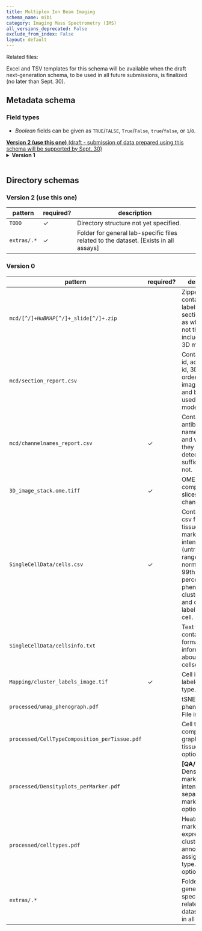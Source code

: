 ```yaml
---
title: Multiplex Ion Beam Imaging
schema_name: mibi
category: Imaging Mass Spectrometry (IMS)
all_versions_deprecated: False
exclude_from_index: False
layout: default
---
```


Related files:

Excel and TSV templates for this schema will be available when the draft next-generation schema, to be used in all future submissions, is finalized (no later than Sept. 30).



## Metadata schema

### Field types
- *Boolean* fields can be given as `TRUE`/`FALSE`, `True`/`False`, `true`/`false`, or `1`/`0`.  


<summary><a href="https://docs.google.com/spreadsheets/d/1B3UiHbxPSoRQoYSqCAZwyQfm2lxPd86yQnyg80J7lgI/"><b>Version 2 (use this one)</b> (draft - submission of data prepared using this schema will be supported by Sept. 30)</a></summary>


<details markdown="1" ><summary><b>Version 1</b></summary>


### Shared by all types

<a name="version"></a>
##### [`version`](#version)
Version of the schema to use when validating this metadata.

| constraint | value |
| --- | --- |
| enum | `1` |
| required | `True` |

<a name="description"></a>
##### [`description`](#description)
Free-text description of this assay.

| constraint | value |
| --- | --- |
| required | `True` |

<a name="donor_id"></a>
##### [`donor_id`](#donor_id)
HuBMAP Display ID of the donor of the assayed tissue. Example: `ABC123`.

| constraint | value |
| --- | --- |
| pattern (regular expression) | <code>[A-Z]+[0-9]+</code> |
| required | `True` |

<a name="tissue_id"></a>
##### [`tissue_id`](#tissue_id)
HuBMAP Display ID of the assayed tissue. Example: `ABC123-BL-1-2-3_456`.

| constraint | value |
| --- | --- |
| pattern (regular expression) | <code>(([A-Z]+[0-9]+)-[A-Z]{2}\d*(-\d+)+(_\d+)?)(,([A-Z]+[0-9]+)-[A-Z]{2}\d*(-\d+)+(_\d+)?)*</code> |
| required | `True` |

<a name="execution_datetime"></a>
##### [`execution_datetime`](#execution_datetime)
Start date and time of assay, typically a date-time stamped folder generated by the acquisition instrument. YYYY-MM-DD hh:mm, where YYYY is the year, MM is the month with leading 0s, and DD is the day with leading 0s, hh is the hour with leading zeros, mm are the minutes with leading zeros.

| constraint | value |
| --- | --- |
| type | `datetime` |
| format | `%Y-%m-%d %H:%M` |
| required | `True` |

<a name="protocols_io_doi"></a>
##### [`protocols_io_doi`](#protocols_io_doi)
DOI for protocols.io referring to the protocol for this assay.

| constraint | value |
| --- | --- |
| required | `True` |
| pattern (regular expression) | <code>10\.17504/.*</code> |
| url | prefix: <code>https://dx.doi.org/</code> |

<a name="operator"></a>
##### [`operator`](#operator)
Name of the person responsible for executing the assay.

| constraint | value |
| --- | --- |
| required | `True` |

<a name="operator_email"></a>
##### [`operator_email`](#operator_email)
Email address for the operator.

| constraint | value |
| --- | --- |
| format | `email` |
| required | `True` |

<a name="pi"></a>
##### [`pi`](#pi)
Name of the principal investigator responsible for the data.

| constraint | value |
| --- | --- |
| required | `True` |

<a name="pi_email"></a>
##### [`pi_email`](#pi_email)
Email address for the principal investigator.

| constraint | value |
| --- | --- |
| format | `email` |
| required | `True` |

<a name="assay_category"></a>
##### [`assay_category`](#assay_category)
Each assay is placed into one of the following 4 general categories: generation of images of microscopic entities, identification & quantitation of molecules by mass spectrometry, imaging mass spectrometry, and determination of nucleotide sequence.

| constraint | value |
| --- | --- |
| enum | `mass_spectrometry_imaging` |
| required | `True` |

<a name="assay_type"></a>
##### [`assay_type`](#assay_type)
The specific type of assay being executed.

| constraint | value |
| --- | --- |
| enum | `MIBI` |
| required | `True` |

<a name="analyte_class"></a>
##### [`analyte_class`](#analyte_class)
Analytes are the target molecules being measured with the assay.

| constraint | value |
| --- | --- |
| enum | `protein` |
| required | `True` |

<a name="is_targeted"></a>
##### [`is_targeted`](#is_targeted)
Specifies whether or not a specific molecule(s) is/are targeted for detection/measurement by the assay.

| constraint | value |
| --- | --- |
| type | `boolean` |
| required | `True` |

<a name="acquisition_instrument_vendor"></a>
##### [`acquisition_instrument_vendor`](#acquisition_instrument_vendor)
An acquisition instrument is the device that contains the signal detection hardware and signal processing software. Assays generate signals such as light of various intensities or color or signals representing the molecular mass.

| constraint | value |
| --- | --- |
| required | `True` |

<a name="acquisition_instrument_model"></a>
##### [`acquisition_instrument_model`](#acquisition_instrument_model)
Manufacturers of an acquisition instrument may offer various versions (models) of that instrument with different features or sensitivities. Differences in features or sensitivities may be relevant to processing or interpretation of the data.

| constraint | value |
| --- | --- |
| required | `True` |

### Unique to this type

<a name="number_of_antibodies"></a>
##### [`number_of_antibodies`](#number_of_antibodies)
Number of antibodies.

| constraint | value |
| --- | --- |
| type | `integer` |
| required | `True` |

<a name="number_of_channels"></a>
##### [`number_of_channels`](#number_of_channels)
Number of fluorescent channels imaged during each cycle.

| constraint | value |
| --- | --- |
| type | `integer` |
| required | `True` |

<a name="resolution_x_value"></a>
##### [`resolution_x_value`](#resolution_x_value)
The width of a pixel. (Akoya pixel is 377nm square)

| constraint | value |
| --- | --- |
| type | `number` |
| required | `True` |

<a name="resolution_x_unit"></a>
##### [`resolution_x_unit`](#resolution_x_unit)
The unit of measurement of width of a pixel.(nm) Leave blank if not applicable.

| constraint | value |
| --- | --- |
| enum | `mm`, `um`, or `nm` |
| required | `False` |
| required if | `resolution_x_value` present |

<a name="resolution_y_value"></a>
##### [`resolution_y_value`](#resolution_y_value)
The height of a pixel. (Akoya pixel is 377nm square)

| constraint | value |
| --- | --- |
| type | `number` |
| required | `True` |

<a name="resolution_y_unit"></a>
##### [`resolution_y_unit`](#resolution_y_unit)
The unit of measurement of height of a pixel. (nm) Leave blank if not applicable.

| constraint | value |
| --- | --- |
| enum | `mm`, `um`, or `nm` |
| required | `False` |
| required if | `resolution_y_value` present |

<a name="max_x_width_value"></a>
##### [`max_x_width_value`](#max_x_width_value)
Image width value of the ROI acquisition.

| constraint | value |
| --- | --- |
| type | `number` |
| required | `True` |

<a name="max_x_width_unit"></a>
##### [`max_x_width_unit`](#max_x_width_unit)
Units of image width of the ROI acquisition. Leave blank if not applicable.

| constraint | value |
| --- | --- |
| enum | `um` |
| required | `False` |
| required if | `max_x_width_value` present |

<a name="max_y_height_value"></a>
##### [`max_y_height_value`](#max_y_height_value)
Image height value of the ROI acquisition.

| constraint | value |
| --- | --- |
| type | `number` |
| required | `True` |

<a name="max_y_height_unit"></a>
##### [`max_y_height_unit`](#max_y_height_unit)
Units of image height of the ROI acquisition. Leave blank if not applicable.

| constraint | value |
| --- | --- |
| enum | `um` |
| required | `False` |
| required if | `max_y_height_value` present |

<a name="roi_description"></a>
##### [`roi_description`](#roi_description)
A description of the region of interest (ROI) captured in the image.

| constraint | value |
| --- | --- |
| required | `True` |

<a name="roi_id"></a>
##### [`roi_id`](#roi_id)
Multiple images (1-n) are acquired from regions of interest (ROI1, ROI2, ROI3, etc) on a slide. The roi_id is a number from 1-n representing the ROI captured on a slide.

| constraint | value |
| --- | --- |
| type | `integer` |
| required | `True` |

<a name="acquisition_id"></a>
##### [`acquisition_id`](#acquisition_id)
The acquisition_id refers to the directory containing the ROI images for a slide. Together, the acquisition_id and the roi_id indicate the slide-ROI represented in the image.

| constraint | value |
| --- | --- |
| required | `True` |

<a name="area_normalized_ion_dose_unit"></a>
##### [`area_normalized_ion_dose_unit`](#area_normalized_ion_dose_unit)
Area normalized ion dose unit. Leave blank if not applicable.

| constraint | value |
| --- | --- |
| enum | `nA*hr/mm2` |
| required | `False` |
| required if | `area_normalized_ion_dose_value` present |

<a name="area_normalized_ion_dose_value"></a>
##### [`area_normalized_ion_dose_value`](#area_normalized_ion_dose_value)
Number of primary ions delivered to the sample per unit area.

| constraint | value |
| --- | --- |
| type | `number` |
| required | `True` |

<a name="data_precision_bytes"></a>
##### [`data_precision_bytes`](#data_precision_bytes)
Numerical data precision in bytes.

| constraint | value |
| --- | --- |
| type | `number` |
| required | `True` |

<a name="dual_count_start"></a>
##### [`dual_count_start`](#dual_count_start)
Threshold for dual counting.

| constraint | value |
| --- | --- |
| type | `number` |
| required | `True` |

<a name="end_datetime"></a>
##### [`end_datetime`](#end_datetime)
Time stamp indicating end of ablation for ROI.

| constraint | value |
| --- | --- |
| type | `datetime` |
| format | `%Y-%m-%d %H:%M` |
| required | `True` |

<a name="pixel_dwell_time_value"></a>
##### [`pixel_dwell_time_value`](#pixel_dwell_time_value)
Resident time of primary ion beam on each pixel.

| constraint | value |
| --- | --- |
| type | `number` |
| required | `True` |

<a name="pixel_dwell_time_unit"></a>
##### [`pixel_dwell_time_unit`](#pixel_dwell_time_unit)
Pixel dwell time unit. Leave blank if not applicable.

| constraint | value |
| --- | --- |
| enum | `ms` |
| required | `False` |
| required if | `pixel_dwell_time_value` present |

<a name="pixel_size_x_value"></a>
##### [`pixel_size_x_value`](#pixel_size_x_value)
Width value of the pixel or voxel measurement (distinct from the image resolution_x_value).

| constraint | value |
| --- | --- |
| type | `number` |
| required | `True` |

<a name="pixel_size_x_unit"></a>
##### [`pixel_size_x_unit`](#pixel_size_x_unit)
Width unit of the pixel or voxel measurement. Leave blank if not applicable.

| constraint | value |
| --- | --- |
| enum | `nm` |
| required | `False` |
| required if | `pixel_size_x_value` present |

<a name="pixel_size_y_value"></a>
##### [`pixel_size_y_value`](#pixel_size_y_value)
Length value of the pixel or voxel measurement (distinct from the image resolution_y_value).

| constraint | value |
| --- | --- |
| type | `number` |
| required | `True` |

<a name="pixel_size_y_unit"></a>
##### [`pixel_size_y_unit`](#pixel_size_y_unit)
Length unit of the pixel or voxel measurement. Leave blank if not applicable.

| constraint | value |
| --- | --- |
| enum | `nm` |
| required | `False` |
| required if | `pixel_size_y_value` present |

<a name="preparation_instrument_vendor"></a>
##### [`preparation_instrument_vendor`](#preparation_instrument_vendor)
The manufacturer of the instrument used to prepare the sample for the assay.

| constraint | value |
| --- | --- |
| enum | `Custom` or `Ionpath` |
| required | `True` |

<a name="preparation_instrument_model"></a>
##### [`preparation_instrument_model`](#preparation_instrument_model)
The model number/name of the instrument used to prepare the sample for the assay.

| constraint | value |
| --- | --- |
| enum | `Custom`, `MIBIscope 1`, or `MIBIscope 2` |
| required | `True` |

<a name="primary_ion"></a>
##### [`primary_ion`](#primary_ion)
Primary ion.

| constraint | value |
| --- | --- |
| enum | `Xe` |
| required | `True` |

<a name="primary_ion_current_value"></a>
##### [`primary_ion_current_value`](#primary_ion_current_value)
Primary ion current value.

| constraint | value |
| --- | --- |
| type | `number` |
| required | `True` |

<a name="primary_ion_current_unit"></a>
##### [`primary_ion_current_unit`](#primary_ion_current_unit)
Primary ion current unit, typically nA or pA. Leave blank if not applicable.

| constraint | value |
| --- | --- |
| enum | `nA` or `pA` |
| required | `False` |
| required if | `primary_ion_current_value` present |

<a name="reagent_prep_protocols_io_doi"></a>
##### [`reagent_prep_protocols_io_doi`](#reagent_prep_protocols_io_doi)
DOI for protocols.io referring to the protocol for preparing reagents for the assay.

| constraint | value |
| --- | --- |
| required | `True` |
| pattern (regular expression) | <code>10\.17504/.*</code> |
| url | prefix: <code>https://dx.doi.org/</code> |

<a name="section_prep_protocols_io_doi"></a>
##### [`section_prep_protocols_io_doi`](#section_prep_protocols_io_doi)
DOI for protocols.io referring to the protocol for preparing tissue sections for the assay.

| constraint | value |
| --- | --- |
| required | `True` |
| pattern (regular expression) | <code>10\.17504/.*</code> |
| url | prefix: <code>https://dx.doi.org/</code> |

<a name="segment_data_format"></a>
##### [`segment_data_format`](#segment_data_format)
This refers to the data type, which is a "float" for the IMC counts.

| constraint | value |
| --- | --- |
| enum | `float`, `integer`, or `string` |
| required | `True` |

<a name="signal_type"></a>
##### [`signal_type`](#signal_type)
Type of signal measured per channel (usually dual counts)

| constraint | value |
| --- | --- |
| enum | `dual count`, `pulse count`, or `intensity value` |
| required | `True` |

<a name="start_datetime"></a>
##### [`start_datetime`](#start_datetime)
Time stamp indicating start of ablation for ROI.

| constraint | value |
| --- | --- |
| type | `datetime` |
| format | `%Y-%m-%d %H:%M` |
| required | `True` |

<a name="antibodies_path"></a>
##### [`antibodies_path`](#antibodies_path)
Relative path to file with antibody information for this dataset.

| constraint | value |
| --- | --- |
| required | `True` |

<a name="contributors_path"></a>
##### [`contributors_path`](#contributors_path)
Relative path to file with ORCID IDs for contributors for this dataset.

| constraint | value |
| --- | --- |
| required | `True` |

<a name="data_path"></a>
##### [`data_path`](#data_path)
Relative path to file or directory with instrument data. Downstream processing will depend on filename extension conventions.

| constraint | value |
| --- | --- |
| required | `True` |

</details>


<br>

## Directory schemas
### Version 2 (use this one)

| pattern | required? | description |
| --- | --- | --- |
| <code>TODO</code> | ✓ | Directory structure not yet specified. |
| <code>extras\/.*</code> | ✓ | Folder for general lab-specific files related to the dataset. [Exists in all assays] |

### Version 0

| pattern | required? | description |
| --- | --- | --- |
| <code>mcd/[^/]+_HuBMAP_[^/]+_slide[^/]+\.zip</code> |  | Zipped CSV containing labels for sections as well as whether or not they were included in the 3D model. |
| <code>mcd/section_report\.csv</code> |  | Contains tissue id, acquisition id, 3D image ordering, MCD image ordering, and boolean if used for 3D model. |
| <code>mcd/channelnames_report\.csv</code> | ✓ | Contains antibodies names used and whether they were detected sufficiently or not. |
| <code>3D_image_stack\.ome\.tiff</code> | ✓ | OME.tiff file comprising all slices and channels. |
| <code>SingleCellData/cells\.csv</code> | ✓ | Contains one csv file per tissue with marker intensities (untransformed, range normalized to 99th percentile), phenograph cluster label and cell type label per single cell. |
| <code>SingleCellData/cellsinfo\.txt</code> |  | Text file containing formatting information about cellsorgan.csv. |
| <code>Mapping/cluster_labels_image\.tif</code> | ✓ | Cell image labeled by cell type. |
| <code>processed/umap_phenograph\.pdf</code> |  | tSNE phenograph. File is optional. |
| <code>processed/CellTypeComposition_perTissue\.pdf</code> |  | Cell type composition bar graph per tissue. File is optional. |
| <code>processed/Densityplots_perMarker\.pdf</code> |  | **[QA/QC]** Density plots of marker intensity, separated by marker. File is optional. |
| <code>processed/celltypes\.pdf</code> |  | Heatmap of marker expression per cluster, annotated by assigned cell type. File is optional. |
| <code>extras\/.*</code> |  | Folder for general lab-specific files related to the dataset. [Exists in all assays] |

